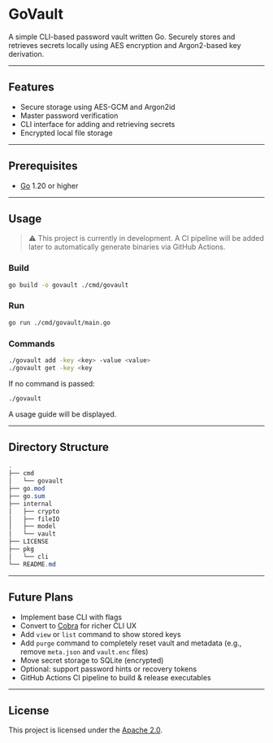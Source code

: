 # GoVault 
A simple CLI-based password vault written Go. Securely stores and retrieves secrets locally using AES encryption and Argon2-based key derivation.

---
## Features
- Secure storage using AES-GCM and Argon2id
- Master password verification
- CLI interface for adding and retrieving secrets
- Encrypted local file storage

---

## Prerequisites
- [Go](https://go.dev) 1.20 or higher

---

## Usage
> :warning: This project is currently in development. A CI pipeline will be added later to automatically generate binaries via GitHub Actions.

### Build
```bash
go build -o govault ./cmd/govault
```

### Run
```bash
go run ./cmd/govault/main.go
```

### Commands
```bash
./govault add -key <key> -value <value>
./govault get -key <key
```
If no command is passed: 
```bash
./govault
```
A usage guide will be displayed.

---

## Directory Structure
```java
.
├── cmd
│   └── govault
├── go.mod
├── go.sum
├── internal
│   ├── crypto
│   ├── fileIO
│   ├── model
│   └── vault
├── LICENSE
├── pkg
│   └── cli
└── README.md
```
---

## Future Plans
- Implement base CLI with flags
- Convert to [Cobra](https://github.com/spf13/cobra) for richer CLI UX
- Add `view` or `list` command to show stored keys
- Add `purge` command to completely reset vault and metadata (e.g., remove `meta.json` and `vault.enc` files)
- Move secret storage to SQLite (encrypted)
- Optional: support password hints or recovery tokens
- GitHub Actions CI pipeline to build & release executables

---

## License
This project is licensed under the [Apache 2.0](https://github.com/Cyrof/govault/blob/main/LICENSE).
